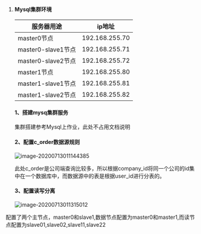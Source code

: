 1. #### Mysql集群环境

   

   | 服务器用途         | ip地址         |
   | ------------------ | -------------- |
   | master0节点        | 192.168.255.70 |
   | master0-slave1节点 | 192.168.255.71 |
   | master0-slave2节点 | 192.168.255.72 |
   | master1节点        | 192.168.255.80 |
   | master1-slave1节点 | 192.168.255.81 |
   | master1-slave2节点 | 192.168.255.82 |

   #### 1、搭建mysq集群服务

   集群搭建参考Mysql上作业，此处不占用文档说明

   #### 2、配置c_order数据源规则

   ![image-20200713011144385](C:\Users\myang\AppData\Roaming\Typora\typora-user-images\image-20200713011144385.png)

   

   此处c_order是公司端查询比较多，所以根据company_id将同一个公司的id集中在一个数据库中，而数据源中的表是根据user_id进行分表的。

   #### 3、配置读写分离

   ![image-20200713011315012](C:\Users\myang\AppData\Roaming\Typora\typora-user-images\image-20200713011315012.png)

配置了两个主节点，master0和slave1,数据节点配置为master0和master1,而读节点配置为slave01,slave02,slave11,slave22